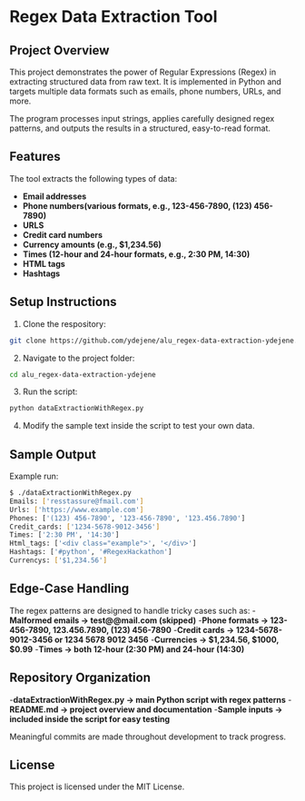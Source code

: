 # Regex Data Extraction Tool

## Project Overview

This project demonstrates the power of Regular Expressions (Regex) in extracting structured data from raw text. It is implemented in Python and targets multiple data formats such as emails, phone numbers, URLs, and more.

The program processes input strings, applies carefully designed regex patterns, and outputs the results in a structured, easy-to-read format.

## Features
The tool extracts the following types of data:

- **Email addresses**
- **Phone numbers(various formats, e.g., 123-456-7890, (123) 456-7890)**
- **URLS**
- **Credit card numbers**
- **Currency amounts (e.g., $1,234.56)**
- **Times (12-hour and 24-hour formats, e.g., 2:30 PM, 14:30)**
- **HTML tags**
- **Hashtags**

## Setup Instructions
1. Clone the respository: 
``` bash
git clone https://github.com/ydejene/alu_regex-data-extraction-ydejene.git
```

2. Navigate to the project folder:
```bash
cd alu_regex-data-extraction-ydejene
```

3. Run the script:
```bash
python dataExtractionWithRegex.py
```

4. Modify the sample text inside the script to test your own data.

## Sample Output
Example run:
```bash
$ ./dataExtractionWithRegex.py
Emails: ['resstassure@fmail.com']
Urls: ['https://www.example.com']
Phones: ['(123) 456-7890', '123-456-7890', '123.456.7890']
Credit_cards: ['1234-5678-9012-3456']
Times: ['2:30 PM', '14:30']
Html_tags: ['<div class="example">', '</div>']
Hashtags: ['#python', '#RegexHackathon']
Currencys: ['$1,234.56']
```

## Edge-Case Handling
The regex patterns are designed to handle tricky cases such as:
 -**Malformed emails → test@@mail.com (skipped)**
 -**Phone formats → 123-456-7890, 123.456.7890, (123) 456-7890**
 -**Credit cards → 1234-5678-9012-3456 or 1234 5678 9012 3456**
 -**Currencies → $1,234.56, $1000, $0.99**
 -**Times → both 12-hour (2:30 PM) and 24-hour (14:30)**

 ## Repository Organization

 -**dataExtractionWithRegex.py → main Python script with regex patterns**
 -**README.md → project overview and documentation**
 -**Sample inputs → included inside the script for easy testing**

 Meaningful commits are made throughout development to track progress.

 ## License
This project is licensed under the MIT License.

